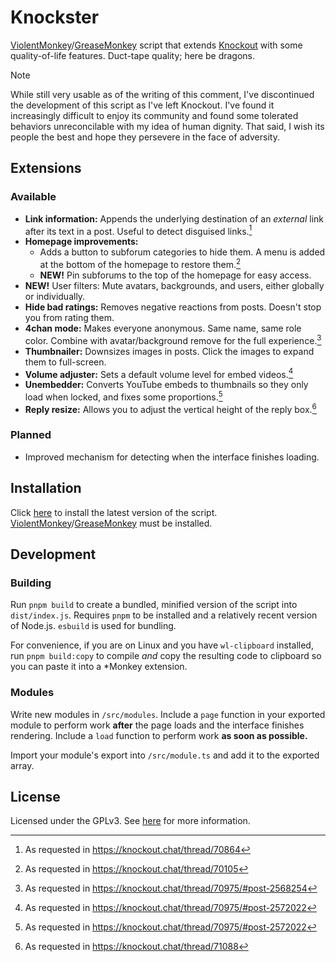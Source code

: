 # Knockster

[ViolentMonkey](https://violentmonkey.github.io/)/[GreaseMonkey](https://addons.mozilla.org/en-US/firefox/addon/greasemonkey/) script that extends [Knockout](https://knockout.chat) with some quality-of-life features. Duct-tape quality; here be dragons.

>[!NOTE]
>While still very usable as of the writing of this comment, I've discontinued the development of this script as I've left Knockout. I've found it increasingly difficult to enjoy its community and found some tolerated behaviors unreconcilable with my idea of human dignity. That said, I wish its people the best and hope they persevere in the face of adversity.

## Extensions

### Available

- **Link information:** Appends the underlying destination of an _external_ link after its text in a post. Useful to detect disguised links.[^1]
- **Homepage improvements:**
  - Adds a button to subforum categories to hide them. A menu is added at the bottom of the homepage to restore them.[^2]
  - **NEW!** Pin subforums to the top of the homepage for easy access.
- **NEW!** User filters: Mute avatars, backgrounds, and users, either globally or individually.
- **Hide bad ratings:** Removes negative reactions from posts. Doesn't stop you from rating them.
- **4chan mode:** Makes everyone anonymous. Same name, same role color. Combine with avatar/background remove for the full experience.[^4]
- **Thumbnailer:** Downsizes images in posts. Click the images to expand them to full-screen.
- **Volume adjuster:** Sets a default volume level for embed videos.[^5]
- **Unembedder:** Converts YouTube embeds to thumbnails so they only load when locked, and fixes some proportions.[^5]
- **Reply resize:** Allows you to adjust the vertical height of the reply box.[^6]

### Planned

- Improved mechanism for detecting when the interface finishes loading.

## Installation

Click [here](https://github.com/loukamb/Knockster/releases/latest/download/index.user.js) to install the latest version of the script. [ViolentMonkey](https://violentmonkey.github.io/)/[GreaseMonkey](https://addons.mozilla.org/en-US/firefox/addon/greasemonkey/) must be installed.

## Development

### Building

Run `pnpm build` to create a bundled, minified version of the script into `dist/index.js`. Requires `pnpm` to be installed and a relatively recent version of Node.js. `esbuild` is used for bundling.

For convenience, if you are on Linux and you have `wl-clipboard` installed, run `pnpm build:copy` to compile _and_ copy the resulting code to clipboard so you can paste it into a \*Monkey extension.

### Modules

Write new modules in `/src/modules`. Include a `page` function in your exported module to perform work **after** the page loads and the interface finishes rendering. Include a `load` function to perform work **as soon as possible.**

Import your module's export into `/src/module.ts` and add it to the exported array.

## License

Licensed under the GPLv3. See [here](./LICENSE) for more information.

[^1]: As requested in https://knockout.chat/thread/70864
[^2]: As requested in https://knockout.chat/thread/70105
[^3]: As requested in https://knockout.chat/thread/70212
[^4]: As requested in https://knockout.chat/thread/70975/#post-2568254
[^5]: As requested in https://knockout.chat/thread/70975/#post-2572022
[^6]: As requested in https://knockout.chat/thread/71088
